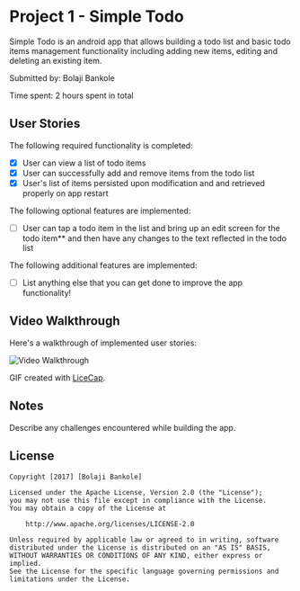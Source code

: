 # Project 1 - Simple Todo

Simple Todo is an android app that allows building a todo list and basic todo items management functionality including adding new items, editing and deleting an existing item.

Submitted by: Bolaji Bankole

Time spent: 2 hours spent in total

## User Stories

The following required functionality is completed:

* [X] User can view a list of todo items
* [X] User can successfully add and remove items from the todo list
* [X] User's list of items persisted upon modification and and retrieved properly on app restart

The following optional features are implemented:

* [ ] User can tap a todo item in the list and bring up an edit screen for the todo item** and then have any changes to the text reflected in the todo list

The following additional features are implemented:

* [ ] List anything else that you can get done to improve the app functionality!

## Video Walkthrough

Here's a walkthrough of implemented user stories:

<img src='http://i.imgur.com/link/to/your/gif/file.gif' title='Video Walkthrough' width='' alt='Video Walkthrough' />

GIF created with [LiceCap](http://www.cockos.com/licecap/).

## Notes

Describe any challenges encountered while building the app.

## License

    Copyright [2017] [Bolaji Bankole]

    Licensed under the Apache License, Version 2.0 (the "License");
    you may not use this file except in compliance with the License.
    You may obtain a copy of the License at

        http://www.apache.org/licenses/LICENSE-2.0

    Unless required by applicable law or agreed to in writing, software
    distributed under the License is distributed on an "AS IS" BASIS,
    WITHOUT WARRANTIES OR CONDITIONS OF ANY KIND, either express or implied.
    See the License for the specific language governing permissions and
    limitations under the License.
